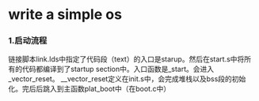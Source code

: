 # write a simple os 

### 1.启动流程
链接脚本link.lds中指定了代码段（text）的入口是starup。然后在start.s中将所有的代码都编译到了startup section中。入口函数是_start。会进入_vector_reset。
__vector_reset定义在init.s中，会完成堆栈以及bss段的初始化。完后后跳入到主函数plat_boot中（在boot.c中）